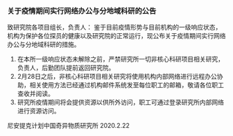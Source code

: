 <h3 class="text-center">关于疫情期间实行网络办公与分地域科研的公告</h3>

[title]: <> (关于疫情期间实行网络办公与分地域科研的公告)
[time]: <> (2020-02-22)

致研究院各项目组长，负责人：
鉴于目前疫情形势与目前机构的一级响应状态，机构为保护各位探员的健康以及研究院的正常运行，现公布关于疫情期间实行网络办公与分地域科研的措施。

1. 在本所一级响应状态未解除之前，严禁研究所一切非核心科研项目相关研究，负责人，后勤团队提前返回研究院。        
2. 2月28日之后，非核心科研项目相关研究将使用机构内部网络进行远程办公协助，相关使用方法已经通过机构邮件系统发至每位职工的邮箱，敬请各位职工查收并阅读。    
3. 研究所疫情期间将会提供资源以供所外访问，职工可通过登录研究所内部网络进行资源访问。      

尼安提克计划中国奇异物质研究所
2020.2.22

